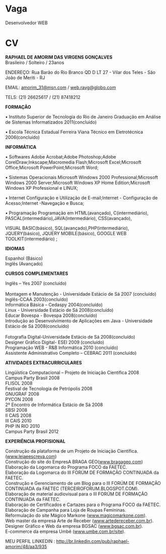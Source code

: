 Vaga
====

Desenvolvedor WEB

CV
==

<strong>RAPHAEL DE AMORIM DAS VIRGENS GONÇALVES</strong><br>
Brasileiro / Solteiro / 23anos

ENDEREÇO:
Rua Barão do Rio Branco QD D LT 27 -
Vilar dos Teles - São João de Meriti - RJ 

EMAIL: 
amorim_31@msn.com / web.ravg@globo.com

TELS: 
(21) 26625617 / (21) 87418212

<STRONG>FORMAÇÃO</STRONG>

• Instituto Superior de Tecnologia do Rio de Janeiro Graduação em Análise de Sistemas Informatizados 2011(concluído)

• Escola Técnica Estadual Ferreira Viana Técnico em Eletrotécnica 2006(concluído)

<STRONG>INFORMÁTICA</STRONG>

• Softwares Adobe Acrobat;Adobe Photoshop;Adobe CorelDraw;Inkscape;Macromedia Flash;Microsoft Excel;Microsoft Office;Microsoft PowerPoint;Microsoft Word;

• Sistemas Operacionais Microsoft Windows 2000 Professional;Microsoft Windows 2000 Server;Microsoft Windows XP Home Edition;Microsoft Windows XP Professional e LINUX;

• Internet Configuração e Utilização de E-mail;Internet - Configuração de Acesso;Internet -Navegação e Busca;

• Programação Programação em HTML(avançado), C(intermediário), PASCAL(intermediário),JAVA(intermediário), CSS(avançado),

VISUAL BASIC(básico), SQL(avançado),PHP(intermediário), JQUERY(básico), JQUERY MOBILE(básico), GOOGLE WEB TOOLKIT(intermediário) ;

<STRONG>IDIOMAS</STRONG>

Espanhol (Básico)<br>
Inglês (Avançado)

<STRONG>CURSOS COMPLEMENTARES</STRONG>

Inglês – Yes 2007 (concluído)<br>  
Montagem e Manutenção - Universidade Estácio de Sá 2007 (concluído)<br> 
Inglês-CCAA 2003(concluído) <br> 
Informática Básica – Cedaspy 2004(concluído) <br> 
Linux - Universidade Estácio de Sá 2008(concluído) <br> 
Educar Bovespa - Bovespa 2008(concluído) <br> 
Introdução ao Desenvolvimento de Aplicações em Java - Universidade Estácio de Sá 2008(concluído)<br>  
Fotografia Digital-Universidade Estácio de Sá 2008(concluído) <br> 
Designer Gráfico Digital- ESEI 2009 (concluído) <br> 
Programação WEB - R&B Informática 2010 (concluído) <br> 
Assistente Administrativo Completo – CEBRAC 2011 (concluído)

<strong>ATIVIDADES EXTRACURRICULARES</strong> 

Lingüística Computacional – Projeto de Iniciação Cientifica 2008 <br> 
Campus Party Brasil 2008 <br> 
FLISOL 2008 <br> 
Festival de Tecnologia de Petrópolis 2008 <br> 
GNUGRAF 2008 <br> 
PYCON 2008 <br> 
2º Encontro de Informática Estácio de Sá 2008 <br> 
SBSI 2008 <br> 
II CAIS 2008 <br> 
III CAIS 2010 <br> 
PHP IN RIO 2010 <br> 
Campus Party Brasil 2012

<strong>EXPERIÊNCIA PROFISIONAL</strong>

Construção da plataforma de um Projeto de Iniciação Científica.(www.leiaeescreva.com) <br> 
Construção do site do EmpresA BRAGA GEO(www.bragageo.com) <br> 
Elaboração da Logomarca do Programa FOCO da FAETEC. <br> 
Elaboração da Logomarca do III FORÚM DE FORMAÇÃO CONTINUADA da FAETEC. <br> 
Construção e Gerenciamento de um Blog para o III FORÚM DE FORMAÇÃO CONTINUADA da FAETEC (TERCEIROFORUM.BLOGSPOT.COM). <br> 
Elaboração de material audiovisual para o III FORÚM DE FORMAÇÃO CONTINUADA da FAETEC. <br> 
Elaboração de Certificados e Cartazes para o Programa FOCO da FAETEC. <br> 
Elaboração de Campanha para Loja de Roupas Femininas. <br> 
Reformulação do site Mágico Markone (www.magicomarkone.com). <br> 
Web master da empresa Arte de Receber (www.artedereceber.com.br).<br> 
Designer Gráfico e Web da empresa BGSAC (www.bgsac.com.br). <br> 
E-commerce da empresa Umbê (www.umbe.com.br/site).<br> 

MEU PERFIL LINKEDIN : http://br.linkedin.com/pub/raphael-amorim/48/aa3/935